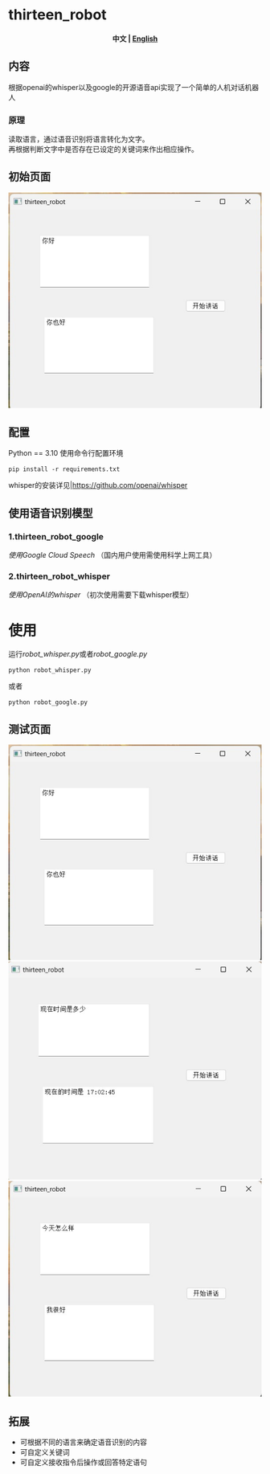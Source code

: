 # thirteen_robot
<h4 align="center">
    <p>
        <b>中文</b> |
        <a href="https://github.com/WThirteen/Sarcasm-detection/blob/main/README_EN.md">English</a>
    <p>
</h4>
</div>

## 内容
根据openai的whisper以及google的开源语音api实现了一个简单的人机对话机器人  
### 原理
读取语言，通过语音识别将语言转化为文字。  
再根据判断文字中是否存在已设定的关键词来作出相应操作。  

## 初始页面
![image](https://github.com/WThirteen/thirteen_robot/blob/main/test_jpg/test1.jpg)


## 配置
Python == 3.10
使用命令行配置环境  
```
pip install -r requirements.txt
```
whisper的安装详见|https://github.com/openai/whisper

## 使用语音识别模型 
### 1.thirteen_robot_google
*使用Google Cloud Speech*
（国内用户使用需使用科学上网工具）
### 2.thirteen_robot_whisper
*使用OpenAI的whisper*
（初次使用需要下载whisper模型）

# 使用
运行*robot_whisper.py*或者*robot_google.py*
```
python robot_whisper.py

```
或者
```
python robot_google.py
```
## 测试页面
![image](https://github.com/WThirteen/thirteen_robot/blob/main/test_jpg/test1.jpg)
![image](https://github.com/WThirteen/thirteen_robot/blob/main/test_jpg/test2.jpg)
![image](https://github.com/WThirteen/thirteen_robot/blob/main/test_jpg/test3.jpg)

## 拓展
* 可根据不同的语言来确定语音识别的内容
* 可自定义关键词
* 可自定义接收指令后操作或回答特定语句

